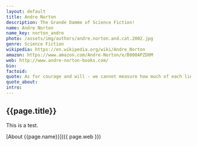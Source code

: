 ```yaml
---
layout: default
title: Andre Norton
description: The Grande Damme of Science Fiction!
name: Andre Norton
name_key: norton_andre
photo: /assets/img/authors/andre.norton.and.cat.2002.jpg
genre: Science Fiction
wikipedia: https://en.wikipedia.org/wiki/Andre_Norton
amazon: https://www.amazon.com/Andre-Norton/e/B000APZD0M
web: http://www.andre-norton-books.com/
bio: 
factoid: 
quote: As for courage and will - we cannot measure how much of each lies within us, we can only trust there will be sufficient to carry through trials which may lie ahead.
quote_about: 
intro: 
---
```


## {{page.title}}

This is a test.

[About {{page.name}}]({{ page.web }})
